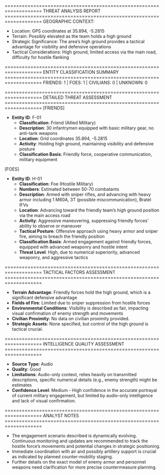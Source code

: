 =================================================================== THREAT ANALYSIS REPORT ===================================================================
GEOGRAPHIC CONTEXT: 
  - Location: GPS coordinates at 35.894, -5.2815
  - Terrain: Possibly elevated as the team holds a high ground
  - Strategic Significance: The area’s high ground provides a tactical advantage for visibility and defensive operations
  - Tactical Considerations: High ground, limited access via the main road, difficulty for hostile flanking

=================================================================== ENTITY CLASSIFICATION SUMMARY ===================================================================
FRIENDS: 1 | FOES: 1 | CIVILIANS: 0 | UNKNOWN: 0

=================================================================== DETAILED THREAT ASSESSMENT ===================================================================
[FRIENDS] 
- **Entity ID**: F-01
  - **Classification**: Friend (Allied Military)
  - **Description**: 30 infantrymen equipped with basic military gear, no anti-tank weapons
  - **Location**: Grid coordinates 35.894, -5.2815
  - **Activity**: Holding high ground, maintaining visibility and defensive posture
  - **Classification Basis**: Friendly force, cooperative communication, military equipment

[FOES] 
- **Entity ID**: H-01
  - **Classification**: Foe (Hostile Military)
  - **Numbers**: Estimated between 50-70 combatants
  - **Description**: Armed with sniper rifles, and advancing with heavy armor including 1 M60A, 3T (possible miscommunication), Bratel IFVs
  - **Location**: Advancing toward the friendly team’s high ground position via the main access road
  - **Activity**: Aggressive maneuvering, suppressing friendly forces' ability to observe or maneuver
  - **Tactical Posture**: Offensive approach using heavy armor and sniper fire, aiming to breach the friendly position
  - **Classification Basis**: Armed engagement against friendly forces, equipped with advanced weaponry and hostile intent
  - **Threat Level**: High, due to numerical superiority, advanced weaponry, and aggressive tactics

=================================================================== TACTICAL FACTORS ASSESSMENT ===================================================================
- **Terrain Advantage**: Friendly forces hold the high ground, which is a significant defensive advantage
- **Fields of Fire**: Limited due to sniper suppression from hostile forces
- **Environmental Conditions**: Visibility is described as fair, impacting visual confirmation of enemy strength and movements
- **Civilian Proximity**: No data on civilian proximity provided.
- **Strategic Assets**: None specified, but control of the high ground is tactical crucial.

=================================================================== INTELLIGENCE QUALITY ASSESSMENT ===================================================================
- **Source Type**: Audio
- **Quality**: Good
- **Limitations**: Audio-only context, relies heavily on transmitted descriptions, specific numerical details (e.g., enemy strength) might be estimates
- **Confidence Level**: Medium - High confidence in the accurate portrayal of current military engagement, but limited by audio-only intelligence and lack of visual confirmation.

=================================================================== ANALYST NOTES ===================================================================
- The engagement scenario described is dynamically evolving. Continuous monitoring and updates are recommended to track the hostile force’s movements and potential changes in strategic positioning.
- Immediate coordination with air and possibly artillery support is crucial as indicated by planned counter-mobility staging.
- Further details on the exact model of enemy armor and personnel weapons need clarification for more precise countermeasure planning.